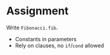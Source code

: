 # Assignment

Write `Fibonacci.fib`.

* Constants in parameters
* Rely on clauses, no `if`/`cond` allowed